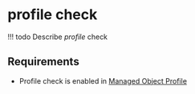 # profile check

<!-- prettier-ignore -->
!!! todo
    Describe *profile* check

## Requirements

* Profile check is enabled in [Managed Object Profile](../../../../user/reference/concepts/managed-object-profile/index.md)
